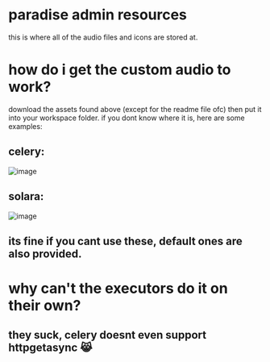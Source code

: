 # paradise admin resources
this is where all of the audio files and icons are stored at.
# how do i get the custom audio to work?
download the assets found above (except for the readme file ofc) then put it into your workspace folder. if you dont know where it is, here are some examples:
## celery:
![image](https://github.com/user-attachments/assets/7dcbed87-535f-4779-83aa-1e2ed5296754)
## solara:
![image](https://github.com/user-attachments/assets/8600003e-7e18-400c-a3b5-e4c8085f3862)
## its fine if you cant use these, default ones are also provided.
# why can't the executors do it on their own?
## they suck, celery doesnt even support httpgetasync 😹
